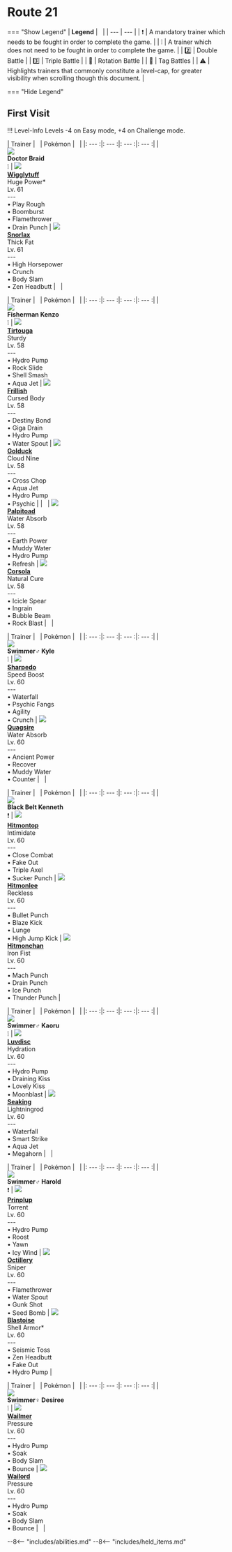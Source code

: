 # Route 21

=== "Show Legend"
    | __Legend__ | &nbsp; |
    | --- | --- |
    | :exclamation: | A mandatory trainer which needs to be fought in order to complete the game. |
    | :grey_exclamation: | A trainer which does not need to be fought in order to complete the game. |
    | :two:  | Double Battle | 
    |  :three:  | Triple Battle |
    | :arrows_counterclockwise:  | Rotation Battle |
    | :handshake: | Tag Battles |
    | :warning: | Highlights trainers that commonly constitute a level-cap, for greater visibility when scrolling though this document. |

=== "Hide Legend"
&nbsp;

## First Visit

!!! Level-Info
    Levels -4 on Easy mode, +4 on Challenge mode.

| Trainer | &nbsp; | Pokémon | &nbsp; |
|: --- :|: --- :|: --- :|: --- :|
| <br>![][DoctorBraid]<br>__Doctor Braid__<br>:grey_exclamation:  | ![][40] <br> __[Wigglytuff]__ <br>Huge Power*<br>Lv. 61<br>---<br>• Play Rough<br>• Boomburst<br>• Flamethrower<br>• Drain Punch | ![][143] <br> __[Snorlax]__ <br>Thick Fat<br>Lv. 61<br>---<br>• High Horsepower<br>• Crunch<br>• Body Slam<br>• Zen Headbutt | &nbsp; |

| Trainer | &nbsp; | Pokémon | &nbsp; |
|: --- :|: --- :|: --- :|: --- :|
| <br>![][FishermanKenzo]<br>__Fisherman Kenzo__<br>:grey_exclamation:  | ![][564] <br> __[Tirtouga]__ <br>Sturdy<br>Lv. 58<br>---<br>• Hydro Pump<br>• Rock Slide<br>• Shell Smash<br>• Aqua Jet | ![][592] <br> __[Frillish]__ <br>Cursed Body<br>Lv. 58<br>---<br>• Destiny Bond<br>• Giga Drain<br>• Hydro Pump<br>• Water Spout | ![][55] <br> __[Golduck]__ <br>Cloud Nine<br>Lv. 58<br>---<br>• Cross Chop<br>• Aqua Jet<br>• Hydro Pump<br>• Psychic |
| &nbsp; | ![][536] <br> __[Palpitoad]__ <br>Water Absorb<br>Lv. 58<br>---<br>• Earth Power<br>• Muddy Water<br>• Hydro Pump<br>• Refresh | ![][222] <br> __[Corsola]__ <br>Natural Cure<br>Lv. 58<br>---<br>• Icicle Spear<br>• Ingrain<br>• Bubble Beam<br>• Rock Blast | &nbsp; |

| Trainer | &nbsp; | Pokémon | &nbsp; |
|: --- :|: --- :|: --- :|: --- :|
| <br>![][Swimmer♂Kyle]<br>__Swimmer♂ Kyle__<br>:grey_exclamation:  | ![][319] <br> __[Sharpedo]__ <br>Speed Boost<br>Lv. 60<br>---<br>• Waterfall<br>• Psychic Fangs<br>• Agility<br>• Crunch | ![][195] <br> __[Quagsire]__ <br>Water Absorb<br>Lv. 60<br>---<br>• Ancient Power<br>• Recover<br>• Muddy Water<br>• Counter | &nbsp; |

| Trainer | &nbsp; | Pokémon | &nbsp; |
|: --- :|: --- :|: --- :|: --- :|
| <br>![][BlackBeltKenneth]<br>__Black Belt Kenneth__<br>:exclamation:  | ![][237] <br> __[Hitmontop]__ <br>Intimidate<br>Lv. 60<br>---<br>• Close Combat<br>• Fake Out<br>• Triple Axel<br>• Sucker Punch | ![][106] <br> __[Hitmonlee]__ <br>Reckless<br>Lv. 60<br>---<br>• Bullet Punch<br>• Blaze Kick<br>• Lunge<br>• High Jump Kick | ![][107] <br> __[Hitmonchan]__ <br>Iron Fist<br>Lv. 60<br>---<br>• Mach Punch<br>• Drain Punch<br>• Ice Punch<br>• Thunder Punch |

| Trainer | &nbsp; | Pokémon | &nbsp; |
|: --- :|: --- :|: --- :|: --- :|
| <br>![][Swimmer♂Kaoru]<br>__Swimmer♂ Kaoru__<br>:grey_exclamation:  | ![][370] <br> __[Luvdisc]__ <br>Hydration<br>Lv. 60<br>---<br>• Hydro Pump<br>• Draining Kiss<br>• Lovely Kiss<br>• Moonblast | ![][119] <br> __[Seaking]__ <br>Lightningrod<br>Lv. 60<br>---<br>• Waterfall<br>• Smart Strike<br>• Aqua Jet<br>• Megahorn | &nbsp; |

| Trainer | &nbsp; | Pokémon | &nbsp; |
|: --- :|: --- :|: --- :|: --- :|
| <br>![][Swimmer♂Harold]<br>__Swimmer♂ Harold__<br>:exclamation:  | ![][394] <br> __[Prinplup]__ <br>Torrent<br>Lv. 60<br>---<br>• Hydro Pump<br>• Roost<br>• Yawn<br>• Icy Wind | ![][224] <br> __[Octillery]__ <br>Sniper<br>Lv. 60<br>---<br>• Flamethrower<br>• Water Spout<br>• Gunk Shot<br>• Seed Bomb | ![][9] <br> __[Blastoise]__ <br>Shell Armor*<br>Lv. 60<br>---<br>• Seismic Toss<br>• Zen Headbutt<br>• Fake Out<br>• Hydro Pump |

| Trainer | &nbsp; | Pokémon | &nbsp; |
|: --- :|: --- :|: --- :|: --- :|
| <br>![][Swimmer♀Desiree]<br>__Swimmer♀ Desiree__<br>:grey_exclamation:  | ![][320] <br> __[Wailmer]__ <br>Pressure<br>Lv. 60<br>---<br>• Hydro Pump<br>• Soak<br>• Body Slam<br>• Bounce | ![][321] <br> __[Wailord]__ <br>Pressure<br>Lv. 60<br>---<br>• Hydro Pump<br>• Soak<br>• Body Slam<br>• Bounce | &nbsp; |





--8<-- "includes/abilities.md"
--8<-- "includes/held_items.md"

[DoctorBraid]: ../img/Trainers/Doctor.gif
[40]: ../img/animated/40.gif
[Wigglytuff]: ../pokemons/040/
[143]: ../img/animated/143.gif
[Snorlax]: ../pokemons/143/
[FishermanKenzo]: ../img/Trainers/Fisherman.gif
[564]: ../img/animated/564.gif
[Tirtouga]: ../pokemons/564/
[592]: ../img/animated/592.gif
[Frillish]: ../pokemons/592/
[55]: ../img/animated/55.gif
[Golduck]: ../pokemons/055/
[536]: ../img/animated/536.gif
[Palpitoad]: ../pokemons/536/
[222]: ../img/animated/222.gif
[Corsola]: ../pokemons/222/
[Swimmer♂Kyle]: ../img/Trainers/Swimmer_Male.gif
[319]: ../img/animated/319.gif
[Sharpedo]: ../pokemons/319/
[195]: ../img/animated/195.gif
[Quagsire]: ../pokemons/195/
[BlackBeltKenneth]: ../img/Trainers/Black_Belt.gif
[237]: ../img/animated/237.gif
[Hitmontop]: ../pokemons/237/
[106]: ../img/animated/106.gif
[Hitmonlee]: ../pokemons/106/
[107]: ../img/animated/107.gif
[Hitmonchan]: ../pokemons/107/
[Swimmer♂Kaoru]: ../img/Trainers/Swimmer_Male.gif
[370]: ../img/animated/370.gif
[Luvdisc]: ../pokemons/370/
[119]: ../img/animated/119.gif
[Seaking]: ../pokemons/119/
[Swimmer♂Harold]: ../img/Trainers/Swimmer_Male.gif
[394]: ../img/animated/394.gif
[Prinplup]: ../pokemons/394/
[224]: ../img/animated/224.gif
[Octillery]: ../pokemons/224/
[9]: ../img/animated/9.gif
[Blastoise]: ../pokemons/009/
[Swimmer♀Desiree]: ../img/Trainers/Swimmer_Female.gif
[320]: ../img/animated/320.gif
[Wailmer]: ../pokemons/320/
[321]: ../img/animated/321.gif
[Wailord]: ../pokemons/321/